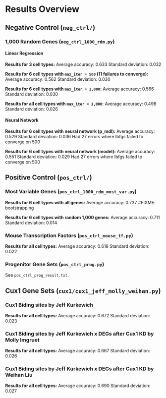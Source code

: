 # Results Overview

## Negative Control (`neg_ctrl/`)

### 1,000 Random Genes (`neg_ctrl_1000_rdm.py`)

#### Linear Regression

**Results for 3 cell types:**
Average accuracy: 0.633
Standard deviation: 0.032

**Results for 6 cell types with `max_iter = 500` (11 failures to converge):**
Average accuracy: 0.562
Standard deviation: 0.030

**Results for 6 cell types with `max_iter = 1,000`:**
Average accuracy: 0.566
Standard deviation: 0.030

**Results for all cell types with `max_iter = 1,000`:**
Average accuracy: 0.498
Standard deviation: 0.026

#### Neural Network

**Results for 6 cell types with neural network (p_mdl):**
Average accuracy: 0.529
Standard deviation: 0.036
Had 27 errors where lbfgs failed to converge on 500

**Results for 6 cell types with neural network (model):**
Average accuracy: 0.551
Standard deviation: 0.029
Had 27 errors where lbfgs failed to converge on 500


## Positive Control (`pos_ctrl/`)

### Most Variable Genes (`pos_ctrl_1000_rdm_most_var.py`)

**Results for 6 cell types with all genes:**
Average accuracy: 0.737
#FIXME: bootstrapping

**Results for 6 cell types with random 1,000 genes:**
Average accuracy: 0.711
Standard deviation: 0.014


### Mouse Transcription Factors (`pos_ctrl_mouse_tf.py`)

**Results for all cell types:**
Average accuracy: 0.618
Standard deviation: 0.022

### Progenitor Gene Sets (`pos_ctrl_prog.py`)

See `pos_ctrl_prog_result.txt`.




## Cux1 Gene Sets (`cux1/cux1_jeff_molly_weihan.py`)


### Cux1 Biding sites by Jeff Kurkewich

**Results for all cell types:**
Average accuracy: 0.672
Standard deviation: 0.023


### Cux1 Biding sites by Jeff Kurkewich x DEGs after Cux1 KD by Molly Imgruet

**Results for all cell types:**
Average accuracy: 0.667
Standard deviation: 0.026


### Cux1 Biding sites by Jeff Kurkewich x DEGs after Cux1 KD by Weihan Liu

**Results for all cell types:**
Average accuracy: 0.690
Standard deviation: 0.027